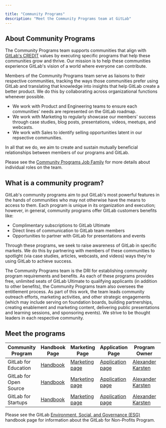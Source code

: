 ```yaml
---

title: "Community Programs"
description: "Meet the Community Programs team at GitLab"
---
```


## About Community Programs

The Community Programs team supports communities that align with [GitLab's CREDIT](/handbook/values/) values by executing specific programs that help these communities grow and thrive.
Our mission is to help these communities experience GitLab's vision of a world where everyone can contribute.

Members of the Community Programs team serve as liaisons to their respective communities, tracking the ways those communities prefer using GitLab and translating that knowledge into insights that help GitLab create a better product.
We do this by collaborating across organizational functions whenever possible.

* We work with Product and Engineering teams to ensure each communities' needs are represented on the GitLab roadmap.
* We work with Marketing to regularly showcase our members' success through case studies, blog posts, presentations, videos, meetups, and webcasts.
* We work with Sales to identify selling opportunities latent in our repsective communities.

In all that we do, we aim to create and sustain mutually beneficial relationships between members of our programs and GitLab.

Please see the [Community Programs Job Family](/job-families/marketing/community-programs/) for more details about individual roles on the team.

## What is a community program?

GitLab's community programs aim to put GitLab's most powerful features in the hands of communities who may not otherwise have the means to access to them.
Each program is unique in its organization and execution; however, in general, community programs offer GitLab customers benefits like:

* Complimentary subscriptions to GitLab Ultimate
* Direct lines of communication to GitLab team members
* Opportunities to partner with GitLab for presentations and events

Through these programs, we seek to raise awareness of GitLab in specific markets.
We do this by partnering with members of these communities to spotlight (via case studies, articles, webcasts, and videos) ways they're using GitLab to achieve success.

The Community Programs team is the DRI for establishing community program requirements and benefits.
As each of these programs provides free, unlimited seats of GitLab Ultimate to qualifying applicants (in addition to other benefits), the Community Programs team also oversees the entitlement process.
As part of this work, the team leads community outreach efforts, marketing activities, and other strategic engagements (which may include serving on foundation boards, building partnerships, creating enablement and marketing content, delivering public presentations and learning sessions, and sponsoring events).
We strive to be thought leaders in each respective community.

## Meet the programs

| Community Program | Handbook Page | Marketing Page | Application Page | Program Owner | Email Address|
| ----------------- | ------------- | -------------- | ---------------- | ------------- |-----------|
| GitLab for Education | [Handbook](/handbook/marketing/developer-relations/community-programs/education-program/) | [Marketing page](https://about.gitlab.com/solutions/education/) | [Application page](https://about.gitlab.com/solutions/education/join/) | [Alexander Karsten](https://gitlab.com/akarsten1) | `education@gitlab.com` |
| GitLab for Open Source | [Handbook](/handbook/marketing/developer-relations/community-programs/open-source-program/) | [Marketing page](https://about.gitlab.com/solutions/open-source/) | [Application page](https://about.gitlab.com/solutions/open-source/join/) | [Alexander Karsten](https://gitlab.com/akarsten1) | `opensource@gitlab.com` |
| GitLab for Startups | [Handbook](/handbook/marketing/developer-relations/community-programs/startups-program/) | [Marketing page](https://about.gitlab.com/solutions/startups/join/) | [Application page](https://about.gitlab.com/solutions/startups/join/)| [Alexander Karsten](https://gitlab.com/akarsten1) | `startups@gitlab.com` |

Please see the GitLab [Environment, Social, and Governance (ESG)](/handbook/legal/ESG/) handbook page for information about the GitLab for Non-Profits Program.
